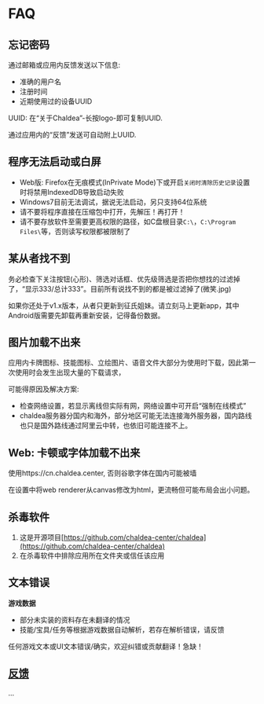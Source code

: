 # FAQ

## 忘记密码
通过邮箱或应用内反馈发送以下信息:
- 准确的用户名
- 注册时间
- 近期使用过的设备UUID
  
UUID: 在“关于Chaldea”-长按logo-即可复制UUID.

通过应用内的“反馈”发送可自动附上UUID.

## 程序无法启动或白屏
- Web版: Firefox在无痕模式(InPrivate Mode)下或开启`关闭时清除历史记录`设置时将禁用IndexedDB导致启动失败
- Windows7目前无法调试，据说无法启动，另只支持64位系统
- 请不要将程序直接在压缩包中打开，先解压！再打开！
- 请不要存放软件至需要更高权限的路径，如C盘根目录`C:\`，`C:\Program Files\`等，否则读写权限都被限制了

## 某从者找不到
务必检查下关注按钮(心形)、筛选对话框、优先级筛选是否把你想找的过滤掉了，“显示333/总计333”。目前所有说找不到的都是被过滤掉了(微笑.jpg)

如果你还处于v1.x版本，从者只更新到征氏姐妹。请立刻马上更新app，其中Android版需要先卸载再重新安装，记得备份数据。

## 图片加载不出来
应用内卡牌图标、技能图标、立绘图片、语音文件大部分为使用时下载，因此第一次使用时会发生出现大量的下载请求，

可能得原因及解决方案:
- 检查网络设置，若显示离线但实际有网，网络设置中可开启“强制在线模式”
- chaldea服务器分国内和海外，部分地区可能无法连接海外服务器，国内路线也只是国外路线通过阿里云中转，也依旧可能连接不上。

## Web: 卡顿或字体加载不出来
使用https://cn.chaldea.center, 否则谷歌字体在国内可能被墙

在设置中将web renderer从canvas修改为html，更流畅但可能布局会出小问题。

## 杀毒软件
1. 这是开源项目[https://github.com/chaldea-center/chaldea](https://github.com/chaldea-center/chaldea)
2. 在杀毒软件中排除应用所在文件夹或信任该应用

## 文本错误

**游戏数据**
- 部分未实装的资料存在未翻译的情况
- 技能/宝具/任务等根据游戏数据自动解析，若存在解析错误，请反馈

任何游戏文本或UI文本错误/确实，欢迎纠错或贡献翻译！急缺！

## [反馈](./feedback.md)
...
